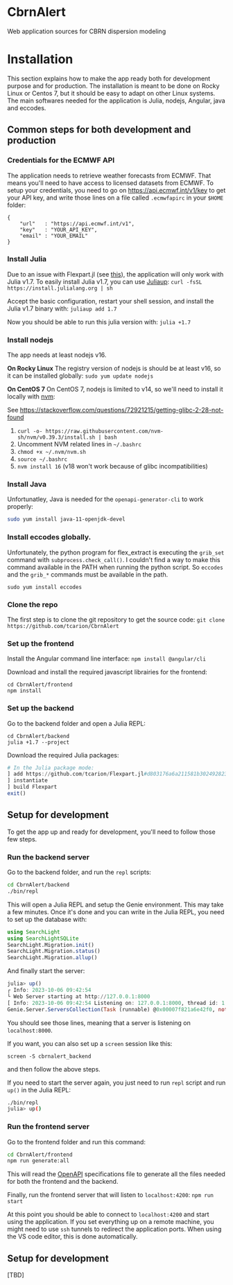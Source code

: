 # CbrnAlert
Web application sources for CBRN dispersion modeling


# Installation
This section explains how to make the app ready both for development purpose and for production. The installation is meant to be done on Rocky Linux or Centos 7, but it should be easy to adapt on other Linux systems. The main softwares needed for the application is Julia, nodejs, Angular, java and eccodes.

## Common steps for both development and production

### Credentials for the ECMWF API
The application needs to retrieve weather forecasts from ECMWF. That means you'll need to have access to licensed datasets from ECMWF. To setup your credentials, you need to go on https://api.ecmwf.int/v1/key to get your API key, and write those lines on a file called `.ecmwfapirc` in your `$HOME` folder:

```
{
    "url"   : "https://api.ecmwf.int/v1",
    "key"   : "YOUR_API_KEY",
    "email" : "YOUR_EMAIL"
}
```

### Install Julia
Due to an issue with Flexpart.jl (see [this](https://github.com/tcarion/Flexpart.jl/issues/9)), the application will only work with Julia v1.7. To easily install Julia v1.7, you can use [Juliaup](https://github.com/JuliaLang/juliaup):
`curl -fsSL https://install.julialang.org | sh`

Accept the basic configuration, restart your shell session, and install the Julia v1.7 binary with:
`juliaup add 1.7`

Now you should be able to run this julia version with:
`julia +1.7`

### Install nodejs
The app needs at least nodejs v16.

**On Rocky Linux**
The registry version of nodejs is should be at least v16, so it can be installed globally:
`sudo yum update nodejs`

**On CentOS 7**
On CentOS 7, nodejs is limited to v14, so we'll need to install it locally with [nvm](https://github.com/nvm-sh/nvm):

See https://stackoverflow.com/questions/72921215/getting-glibc-2-28-not-found
1. `curl -o- https://raw.githubusercontent.com/nvm-sh/nvm/v0.39.3/install.sh | bash`
1. Uncomment NVM related lines in `~/.bashrc`
1. `chmod +x ~/.nvm/nvm.sh`
1. `source ~/.bashrc`
1. `nvm install 16` (v18 won't work because of glibc incompatibilities)

### Install Java
Unfortunatley, Java is needed for the `openapi-generator-cli` to work properly:

```bash
sudo yum install java-11-openjdk-devel
```

### Install eccodes globally.
Unfortunately, the python program for flex_extract is executing the `grib_set` command with `subprocess.check_call()`. I couldn't find a way to make this command available in the PATH when running the python script. So `eccodes` and the `grib_*` commands must be available in the path.

`sudo yum install eccodes`

### Clone the repo
The first step is to clone the git repository to get the source code:
`git clone https://github.com/tcarion/CbrnAlert`

### Set up the frontend
Install the Angular command line interface:
`npm install @angular/cli`

Download and install the required javascript librairies for the frontend:
```
cd CbrnAlert/frontend
npm install
```

### Set up the backend

Go to the backend folder and open a Julia REPL:
```
cd CbrnAlert/backend
julia +1.7 --project
```

Download the required Julia packages:
```julia
# In the Julia package mode:
] add https://github.com/tcarion/Flexpart.jl#d803176a6a211581b302492823033e735597cf2d https://github.com/tcarion/ATP45.jl
] instantiate
] build Flexpart
exit()
```

## Setup for development

To get the app up and ready for development, you'll need to follow those few steps.

### Run the backend server
Go to the backend folder, and run the `repl` scripts:

```bash
cd CbrnAlert/backend
./bin/repl
```

This will open a Julia REPL and setup the Genie environment. This may take a few minutes. Once it's done and you can write in the Julia REPL, you need to set up the database with:

```julia
using SearchLight
using SearchLightSQLite
SearchLight.Migration.init()
SearchLight.Migration.status()
SearchLight.Migration.allup()
```

And finally start the server:
```julia
julia> up()
┌ Info: 2023-10-06 09:42:54 
└ Web Server starting at http://127.0.0.1:8000 
[ Info: 2023-10-06 09:42:54 Listening on: 127.0.0.1:8000, thread id: 1
Genie.Server.ServersCollection(Task (runnable) @0x00007f821a6e42f0, nothing)
```

You should see those lines, meaning that a server is listening on `localhost:8000`.

If you want, you can also set up a `screen` session like this:

`screen -S cbrnalert_backend`
 
 and then follow the above steps.

If you need to start the server again, you just need to run `repl` script and run `up()` in the Julia REPL:

```bash
./bin/repl
julia> up()
```

### Run the frontend server
Go to the frontend folder and run this command:

```bash
cd CbrnAlert/frontend
npm run generate:all
```

This will read the [OpenAPI](https://www.openapis.org/) specifications file to generate all the files needed for both the frontend and the backend.

Finally, run the frontend server that will listen to `localhost:4200`:
`npm run start`

At this point you should be able to connect to `localhost:4200` and start using the application. If you set everything up on a remote machine, you might need to use `ssh` tunnels to redirect the application ports. When using the VS code editor, this is done automatically.

## Setup for development
[TBD]